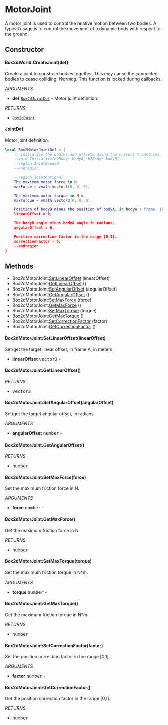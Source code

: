 # MotorJoint
A motor joint is used to control the relative motion
between two bodies. A typical usage is to control the movement
of a dynamic body with respect to the ground.

## Constructor

#### Box2dWorld:CreateJoint(def)
Create a joint to constrain bodies together.
This may cause the connected bodies to cease colliding.
_Warning:_ This function is locked during callbacks.

_ARGUMENTS_
* __def__ [`Box2dJointDef`](doc/Joint.md) - Motor joint definition.

_RETURNS_
* [`Box2dJoint`](doc/Joint.md)

#### JointDef
Motor joint definition.

```lua
local Box2MotorJointDef = {
    -- Initialize the bodies and offsets using the current transforms.
    --void Initialize(b2Body* bodyA, b2Body* bodyB);
    --region JointNeeded
    --endregion

    --region JointOptional
    The maximum motor force in N.
    maxForce = vmath.vector3(0, 0, 0),

    The maximum motor torque in N-m.
    maxTorque = vmath.vector3(0, 0, 0),

    Position of bodyB minus the position of bodyA, in bodyA's frame, in meters.
    linearOffset = 0,

    The bodyB angle minus bodyA angle in radians.
    angularOffset = 0,

    Position correction factor in the range [0,1].
    correctionFactor = 0,
    --endregion
}
```

## Methods

* Box2dMotorJoint:[SetLinearOffset](#box2dmotorjointsetlinearoffsetlinearoffset) (linearOffset)
* Box2dMotorJoint:[GetLinearOffset](#box2dmotorjointgetlinearoffset) ()
* Box2dMotorJoint:[SetAngularOffset](#box2dmotorjointsetangularoffsetangularoffset) (angularOffset)
* Box2dMotorJoint:[GetAngularOffset](#box2dmotorjointgetangularoffset) ()
* Box2dMotorJoint:[SetMaxForce](#box2dmotorjointsetmaxforceforce) (force)
* Box2dMotorJoint:[GetMaxForce](#box2dmotorjointgetmaxforce) ()
* Box2dMotorJoint:[SetMaxTorque](#box2dmotorjointsetmaxtorquetorque) (torque)
* Box2dMotorJoint:[GetMaxTorque](#box2dmotorjointgetmaxtorque) ()
* Box2dMotorJoint:[SetCorrectionFactor](#box2dmotorjointsetcorrectionfactorfactor) (factor)
* Box2dMotorJoint:[GetCorrectionFactor](#box2dmotorjointgetcorrectionfactor) ()

#### Box2dMotorJoint:SetLinearOffset(linearOffset)
Set/get the target linear offset, in frame A, in meters.
* __linearOffset__ <kbd>vector3</kbd> -

#### Box2dMotorJoint:GetLinearOffset()

_RETURNS_
* <kbd>vector3</kbd>

#### Box2dMotorJoint:SetAngularOffset(angularOffset)
Set/get the target angular offset, in radians.

_ARGUMENTS_
* __angularOffset__ <kbd>number</kbd> -

#### Box2dMotorJoint:GetAngularOffset()

_RETURNS_
* <kbd>number</kbd>

#### Box2dMotorJoint:SetMaxForce(force)
Set the maximum friction force in N.

_ARGUMENTS_
* __force__ <kbd>number</kbd> -

#### Box2dMotorJoint:GetMaxForce()
Get the maximum friction force in N.

_RETURNS_
* <kbd>number</kbd>

#### Box2dMotorJoint:SetMaxTorque(torque)
Set the maximum friction torque in N*m.

_ARGUMENTS_
* __torque__ <kbd>number</kbd> -

#### Box2dMotorJoint:GetMaxTorque()
Get the maximum friction torque in N*m.

_RETURNS_
* <kbd>number</kbd>

#### Box2dMotorJoint:SetCorrectionFactor(factor)
Set the position correction factor in the range [0,1].

_ARGUMENTS_
* __factor__ <kbd>number</kbd> -

#### Box2dMotorJoint:GetCorrectionFactor()
Get the position correction factor in the range [0,1].

_RETURNS_
* <kbd>number</kbd>
